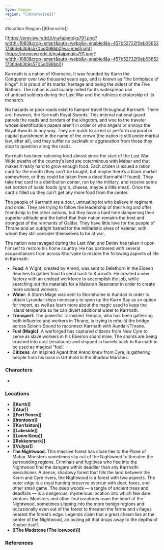 ```yaml
---
type: Region
region: "[[Khorvaire]]"
---
```

 #location #region [[Khorvaire]]

![https://preview.redd.it/nu4ajpmqks791.png?width=1080&crop=smart&auto=webp&v=enabled&s=457b52732f0eb656521736deb3b9a5705d099bb0|ws-med|right](https://preview.redd.it/nu4ajpmqks791.png?width=1080&crop=smart&auto=webp&v=enabled&s=457b52732f0eb656521736deb3b9a5705d099bb0)

Karrnath is a nation of Khorvaire. It was founded by Karrn the Conqueror over two thousand years ago, and is known as "the birthplace of kings". It is proud of its martial heritage and being the oldest of the Five Nations. The nation is particularly noted for its widespread use of undead soldiers during the Last War and the ruthless dictatorship of its monarch.

No hazards or poor roads exist to hamper travel throughout Karrnath. There are, however, the Karrnath Royal Swords. This internal national guard patrols the roads and borders of the kingdom, and woe to the traveler whose identification papers aren’t in order or who angers or annoys the Royal Swords in any way. They are quick to arrest or perform corporal or capital punishment in the name of the crown (the nation is still under martial law, after all), and they suffer no backtalk or aggravation from those they stop to question along the roads.

Karrnath has been rationing food almost since the start of the Last War. Wide swaths of the country’s land are coterminous with Mabar and that makes it really hard to grow enough food. Each citizen is issued a ration card for the month (they can’t be bought, but maybe there’s a black market somewhere, or they could be taken from a dead Karrnathi if found). They take that card to a distribution center, run by the military, and receive some set portion of basic foods (grain, cheese, maybe a little meat). Once the card's filled up they can't get any more food from the center.

The people of Karrnath are a dour, untrusting lot who believe in regiment and order. They are trying to follow the leadership of their king and offer friendship to the other nations, but they have a hard time dampening their superior attitude and the belief that their nation remains the best and strongest of the remnants of Galifar. They have little love for the people of Thrane and an outright hatred for the militaristic elves of Valenar, with whom they still consider themselves to be at war.

The nation was ravaged during the Last War, and Detlev has taken it upon himself to restore his home country. He has partnered with several acquaintances from across Khorvaire to restore the following aspects of life in Karrnath:

- **Food**: A Wight, created by Arend, was sent to Delethorn in the Eldeen Reaches to gather food to send back to Karrnath. He created a new factory with an undead workforce to accomplish the job, while searching out the materials for a Mabaran Resonator in order to create more undead workers.
- **Water**: A Storm Mage was sent to Stormhome in Aundair in order to obtain Lyrandar ships necessary to open up the Karrn Bay as an option for import, as well as learn more about the magic used to keep the island temperate so he can divert additional water to Karrnath.
- **Transport**: The powerful Tarnished Templar, who has been gathering both influence and workers in Thrane, is trying to rebuild the bridge across Scion’s Sound to reconnect Karrnath with Aundair/Thrane.
- **Fuel (Magic)**: A warforged has captured citizens from New Cyre to serve as slave workers in his Eberron shard mine. The shards are being crushed into dust (residuum) and shipped in barrels back to Karrnath to be used as magical “fuel’.
- **Citizens**: An Inspired Agent that Arend knew from Cyre, is gathering people from his base in Urthhold in the Shadow Marches.

### Characters

* 

### Locations

* **[[Korth]]**
* **[[Atur]]**
* **[[Fort Bones]]**
* **[[Irontown]]**
* **[[Karrlakton]]**
* **[[Lakeside]]**
* **[[Loom Keep]]**
* **[[Rekkenmark]]**
* **[[Vulyar]]**
* **The Nightwood**. This massive forest has close ties to the Plane of Mabar. Monsters sometimes slip out of the Nightwood to threaten the surrounding regions. Criminals and fugitives who flee into the Nightwood find the dangers within deadlier than any Karrnathi executioner. A dense, shadowy forest that fills the land between the Karrn and Cyre rivers, the Nightwood is a forest with two aspects. The outer edge is a royal hunting preserve overrun with deer, foxes, and other small game. The deep woods — a tangle of ancient trees and deadfalls — is a dangerous, mysterious location into which few dare venture. Monsters and other foul creatures roam the heart of the Nightwood, sometimes slipping into the more benign regions and occasionally even out of the forest to threaten the farms and villages nearest the forest’s edge. Legends claim that a great chasm lies at the center of the Nightwood, an oozing pit that drops away to the depths of Khyber itself.
* **[[The Madstone (The Icewood)]]**

### References
